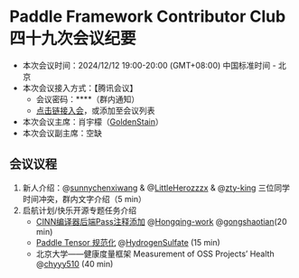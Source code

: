 # Paddle Framework Contributor Club 四十九次会议纪要

- 本次会议时间：2024/12/12 19:00-20:00 (GMT+08:00) 中国标准时间 - 北京
- 本次会议接入方式：【腾讯会议】
  - 会议密码：\*\*\*\*（群内通知）
  - [点击链接入会](https://meeting.tencent.com/dm/Clrub5hDh78M)，或添加至会议列表
- 本次会议主席：肖宇檬（[GoldenStain](https://github.com/GoldenStain)）
- 本次会议副主席：空缺

## 会议议程

1. 新人介绍：@[sunnychenxiwang](https://github.com/sunnychenxiwang) & @[LittleHerozzzx](https://github.com/LittleHerozzzx) & @[zty-king](https://github.com/zty-king) 三位同学时间冲突，群内文字介绍（5 min）
2. 启航计划/快乐开源专题任务介绍
   - [CINN编译器后端Pass注释添加](https://github.com/PaddlePaddle/Paddle/issues/70113) @[Hongqing-work](https://github.com/Hongqing-work) @[gongshaotian](https://github.com/gongshaotian)(20 min)
   - [Paddle Tensor 规范化](https://github.com/PaddlePaddle/Paddle/issues/69908) @[HydrogenSulfate](https://github.com/HydrogenSulfate) (15 min)
   - 北京大学——健康度量框架 Measurement of OSS Projects’ Health @[chyyy510](https://github.com/chyyy510) (40 min)
   
